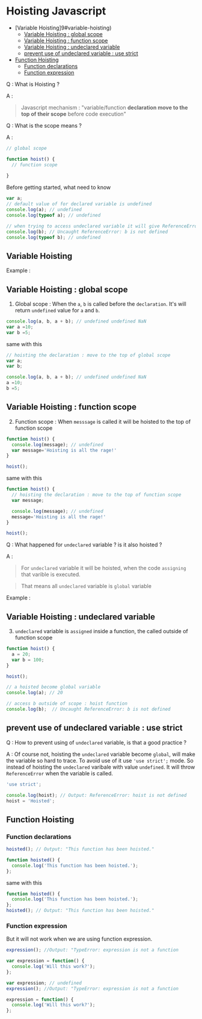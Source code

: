 # Hoisting Javascript

- [Variable Hoisting]9#variable-hoisting)
  - [Variable Hoisting : global scope](#variable-hoisting--global-scope)
  - [Variable Hoisting : function scope](#variable-hoisting--function-scope)
  - [Variable Hoisting : undeclared variable](#variable-hoisting--undeclared-variable)
  - [prevent use of undeclared variable : use strict](#prevent-use-of-undeclared-variable--use-strict)
- [Function Hoisting](#function-hoisting)
  - [Function declarations](#function-declarations)
  - [Function expression](#function-expression)

Q : What is Hoisting ?

A :

> Javascript mechanism : "variable/function **declaration move to the top of their scope** before code execution"


Q : What is the scope means ?

A :

```js
// global scope

function hoist() {
  // function scope
  
}
```

Before getting started, what need to know

```js
var a;
// default value of for declared variable is undefined
console.log(a); // undefined
console.log(typeof a); // undefined

// when trying to access undeclared variable it will give ReferenceError
console.log(b); // Uncaught ReferenceError: b is not defined
console.log(typeof b); // undefined
```

## Variable Hoisting


Example :

## Variable Hoisting : global scope

1. Global scope : When the `a`, `b` is called before the `declaration`. It's will return `undefined` value for `a` and `b`.

```js
console.log(a, b, a + b); // undefined undefined NaN
var a =10;
var b =5;
```

same with this

```js
// hoisting the declaration : move to the top of global scope
var a;
var b;

console.log(a, b, a + b); // undefined undefined NaN
a =10;
b =5;
```

## Variable Hoisting : function scope

2. Function scope : When `messsage` is called it will be hoisted to the top of function scope

```js
function hoist() {
  console.log(message); // undefined
  var message='Hoisting is all the rage!'
}

hoist();
```

same with this

```js
function hoist() {
  // hoisting the declaration : move to the top of function scope
  var message;

  console.log(message); // undefined
  message='Hoisting is all the rage!'
}

hoist();
```


Q : What happened for `undeclared` variable ? is it also hoisted ?

A :

> For `undeclared` variable it will be hoisted, when the code `assigning` that varible is executed.

> That means all `undeclared` variable is `global` variable

Example :

## Variable Hoisting : undeclared variable

3. `undeclared` variable is `assigned` inside a function, the called outside of function scope

```js
function hoist() {
  a = 20;
  var b = 100;
}

hoist();

// a hoisted become global variable
console.log(a); // 20

// access b outside of scope : hoist function
console.log(b);  // Uncaught ReferenceError: b is not defined
```

## prevent use of undeclared variable : use strict

Q : How to prevent using of `undeclared` variable, is that a good practice ?

A : Of course not, hoisting the `undeclared` variable become `global`, will make the variable so hard to trace. To avoid use of it use `'use strict';` mode. So instead of hoisting the `undeclared` varibale with value `undefined`. It will throw `ReferenceError` when the variable is called.

```js
'use strict';

console.log(hoist); // Output: ReferenceError: hoist is not defined
hoist = 'Hoisted'; 
```

## Function Hoisting

### Function declarations

```js
hoisted(); // Output: "This function has been hoisted."

function hoisted() {
  console.log('This function has been hoisted.');
};
```

same with this 


```js
function hoisted() {
  console.log('This function has been hoisted.');
};
hoisted(); // Output: "This function has been hoisted."
```

### Function expression

But it will not work when we are using function expression.

```js
expression(); //Output: "TypeError: expression is not a function

var expression = function() {
  console.log('Will this work?');
};
```

```js
var expression; // undefined
expression(); //Output: "TypeError: expression is not a function

expression = function() {
  console.log('Will this work?');
};
```

